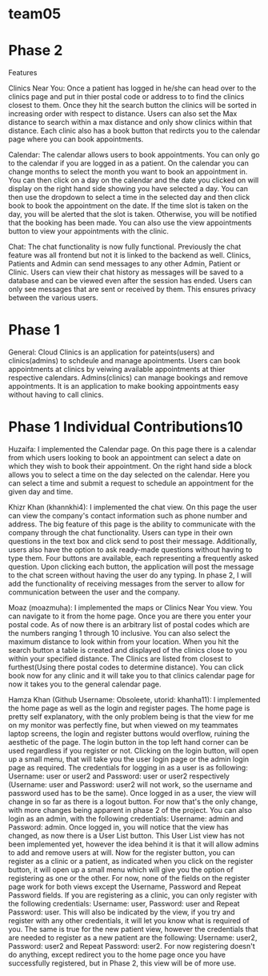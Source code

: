 # team05

# Phase 2

Features 

Clinics Near You: Once a patient has logged in he/she can head over to the clinics page and put in thier postal code or address to to find the clinics closest to them. Once they hit the search button the clinics will be sorted in increasing order with respect to distance. Users can also set the Max distance to search within a max distance and only show clinics within that distance. Each clinic also has a book button that redircts you to the calendar page where you can book appointments. 

Calendar: The calendar allows users to book appointments. You can only go to the calendar if you are
logged in as a patient. On the calendar you can change months to select the month you want to book an
appointment in. You can then click on a day on the calendar and the date you clicked on will 
display on the right hand side showing you have selected a day. You can then use the dropdown 
to select a time in the selected day and then click book to book the appointment on the date. 
If the time slot is taken on the day, you will be alerted that the slot is taken. Otherwise, you 
will be notified that the booking has been made. You can also use the view appointments button 
to view your appointments with the clinic.

Chat: The chat functionality is now fully functional. Previously the chat feature was all frontend 
but not it is linked to the backend as well. Clinics, Patients and Admin can send messages to any
other Admin, Patient or Clinic. Users can view their chat history as messages will be saved to
a database and can be viewed even after the session has ended. Users can only see messages that 
are sent or received by them. This ensures privacy between the various users.

# Phase 1

General: Cloud Clinics is an application for pateints(users) and clinics(admins) to schdeule and manage apointments. Users can book appointments at clinics by veiwing available appointments at thier respective calendars. Admins(clinics) can manage bookings and remove appointments. It is an application to make booking appointments easy without having to call clinics.


# Phase 1 Individual Contributions10

Huzaifa: I implemented the Calendar page. On this page there is a calendar from which users looking to book an appointment can select a date on which they wish to book their appointment. On the right hand side a block allows you to select a time on the day selected on the calendar. Here you can select a time and submit a request to schedule an appointment for the given day and time.

Khizr Khan (khannkhi4): I implemented the chat view. On this page the user can view the company's contact information such as phone number and address. The big feature of this page is the ability to communicate with the company through the chat functionality. Users can type in their own questions in the text box and click send to post their message. Additionally, users also have the option to ask ready-made questions without having to type them. Four buttons are available, each representing a frequently asked question. Upon clicking each button, the application will post the message to the chat screen without having the user do any typing. In phase 2, I will add the functionality of receiving messages from the server to allow for communication between the user and the company.

Moaz (moazmuha): I implemented the maps or Clinics Near You view. You can navigate to it from the home page. Once you are there you enter your postal code. As of now there is an arbitrary list of postal codes which are the numbers ranging 1 through 10 inclusive. You can also select the maximum distance to look within from your location. When you hit the search button a table is created and displayed of the clinics close to you within your specified distance. The Clinics are listed from closest to furthest(Using there postal codes to determine distance). You can click book now for any clinic and it will take you to that clinics calendar page for now it takes you to the general calendar page. 

Hamza Khan (Github Username: Obsoleete, utorid: khanha11): I implemented the home page as well as the login and register pages. The home page is pretty self explanatory, with the only problem being is that the view for me on my monitor was perfectly fine, but when viewed on my teammates laptop screens, the login and register buttons would overflow, ruining the aesthetic of the page. The login button in the top left hand corner can be used regardless if you register or not. Clicking on the login button, will open up a small menu, that will take you the user login page or the admin login page as required. The credentials for logging in as a user is as following: Username: user or user2 and Password: user or user2 respectively (Username: user and Password: user2 will not work, so the username and password used has to be the same). Once logged in as a user, the view will change in so far as there is a logout button. For now that's the only change, with more changes being apparent in phase 2 of the project. You can also login as an admin, with the following credentials: Username: admin and Password: admin. Once logged in, you will notice that the view has changed, as now there is a User List button. This User List view has not been implemented yet, however the idea behind it is that it will allow admins to add and remove users at will. Now for the register button, you can register as a clinic or a patient, as indicated when you click on the register button, it will open up a small menu which will give you the option of registering as one or the other. For now, none of the fields on the register page work for both views except the Username, Password and Repeat Password fields. If you are registering as a clinic, you can only register with the following credentials: Username: user, Password: user and Repeat Password: user. This will also be indicated by the view, if you try and register with any other credentials, it will let you know what is required of you. The same is true for the new patient view, however the credentials that are needed to register as a new patient are the following: Username: user2, Password: user2 and Repeat Password: user2. For now registering doesn't do anything, except redirect you to the home page once you have successfully registered, but in Phase 2, this view will be of more use.
